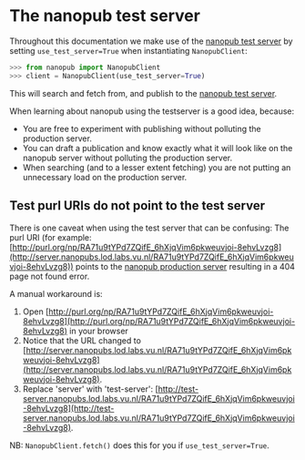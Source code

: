 # The nanopub test server
Throughout this documentation we make use of the 
[nanopub test server](http://test-server.nanopubs.lod.labs.vu.nl/)
by setting `use_test_server=True` when instantiating `NanopubClient`:
```python
>>> from nanopub import NanopubClient
>>> client = NanopubClient(use_test_server=True)
```
This will search and fetch from, and publish to the [nanopub test server](http://test-server.nanopubs.lod.labs.vu.nl/).

When learning about nanopub using the testserver is a good idea, because:
* You are free to experiment with publishing without polluting the production server.
* You can draft a publication and know exactly what it will look like on the nanopub server without polluting the production server.
* When searching (and to a lesser extent fetching) you are not putting an unnecessary load on the production server.

## Test purl URIs do not point to the test server
There is one caveat when using the test server that can be confusing:
The purl URI (for example: [http://purl.org/np/RA71u9tYPd7ZQifE_6hXjqVim6pkweuvjoi-8ehvLvzg8](http://server.nanopubs.lod.labs.vu.nl/RA71u9tYPd7ZQifE_6hXjqVim6pkweuvjoi-8ehvLvzg8))
points to the [nanopub production server](http://server.nanopubs.lod.labs.vu.nl/) 
resulting in a 404 page not found error.

A manual workaround is:
1. Open [http://purl.org/np/RA71u9tYPd7ZQifE_6hXjqVim6pkweuvjoi-8ehvLvzg8](http://purl.org/np/RA71u9tYPd7ZQifE_6hXjqVim6pkweuvjoi-8ehvLvzg8)
 in your browser
2. Notice that the URL changed to [http://server.nanopubs.lod.labs.vu.nl/RA71u9tYPd7ZQifE_6hXjqVim6pkweuvjoi-8ehvLvzg8](http://server.nanopubs.lod.labs.vu.nl/RA71u9tYPd7ZQifE_6hXjqVim6pkweuvjoi-8ehvLvzg8).
3. Replace 'server' with 'test-server': [http://test-server.nanopubs.lod.labs.vu.nl/RA71u9tYPd7ZQifE_6hXjqVim6pkweuvjoi-8ehvLvzg8](http://test-server.nanopubs.lod.labs.vu.nl/RA71u9tYPd7ZQifE_6hXjqVim6pkweuvjoi-8ehvLvzg8).

NB: `NanopubClient.fetch()` does this for you if `use_test_server=True`.
